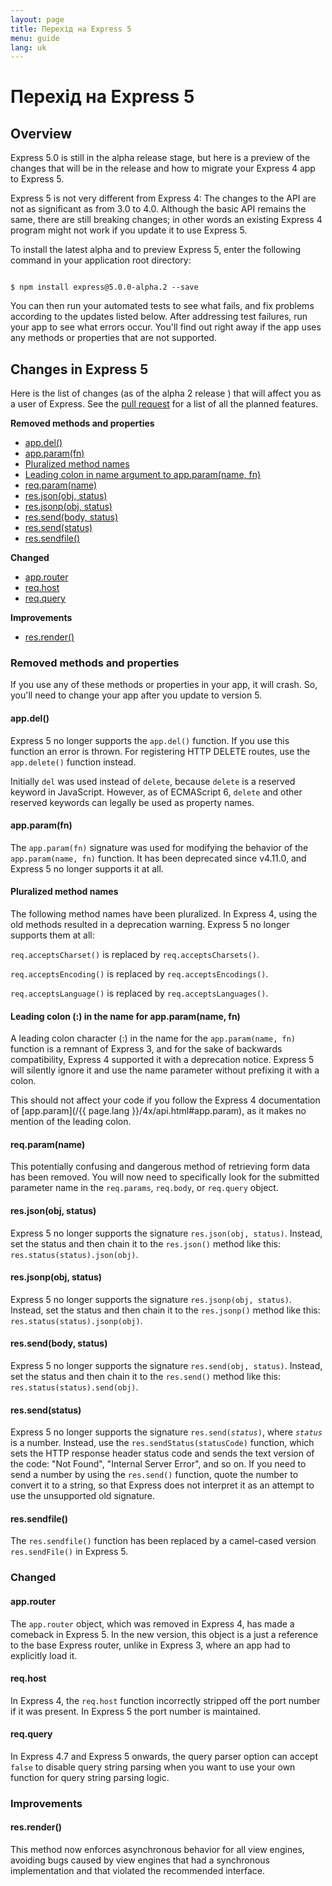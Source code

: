 ```yaml
---
layout: page
title: Перехід на Express 5
menu: guide
lang: uk
---
```


# Перехід на Express 5

<h2 id="overview">Overview</h2>

Express 5.0 is still in the alpha release stage, but here is a preview of the changes that will be in the release and how to migrate your Express 4 app to Express 5.

Express 5 is not very different from Express 4: The changes to the API are not as significant as from 3.0 to 4.0.  Although the basic API remains the same, there are still breaking changes; in other words an existing Express 4 program might not work if you update it to use Express 5.

To install the latest alpha and to preview Express 5, enter the following command in your application root directory:

<pre><code class="language-sh" translate="no">
$ npm install express@5.0.0-alpha.2 --save
</code></pre>

You can then run your automated tests to see what fails, and fix problems according to the updates listed below. After addressing test failures, run your app to see what errors occur. You'll find out right away if the app uses any methods or properties that are not supported.

<h2 id="changes">Changes in Express 5</h2>

Here is the list of changes (as of the alpha 2 release ) that will affect you as a user of Express.
See the [pull request](https://github.com/strongloop/express/pull/2237) for a list of all the planned features.

**Removed methods and properties**

<ul class="doclist">
  <li><a href="#app.del">app.del()</a></li>
  <li><a href="#app.param">app.param(fn)</a></li>
  <li><a href="#plural">Pluralized method names</a></li>
  <li><a href="#leading">Leading colon in name argument to app.param(name, fn)</a></li>
  <li><a href="#req.param">req.param(name)</a></li>
  <li><a href="#res.json">res.json(obj, status)</a></li>
  <li><a href="#res.jsonp">res.jsonp(obj, status)</a></li>
  <li><a href="#res.send.body">res.send(body, status)</a></li>
  <li><a href="#res.send.status">res.send(status)</a></li>
  <li><a href="#res.sendfile">res.sendfile()</a></li>
</ul>

**Changed**

<ul class="doclist">
  <li><a href="#app.router">app.router</a></li>
  <li><a href="#req.host">req.host</a></li>
  <li><a href="#req.query">req.query</a></li>
</ul>

**Improvements**

<ul class="doclist">
  <li><a href="#res.render">res.render()</a></li>
</ul>

<h3>Removed methods and properties</h3>

If you use any of these methods or properties in your app, it will crash. So, you'll need to change your app after you update to version 5.

<h4 id="app.del">app.del()</h4>

Express 5 no longer supports the `app.del()` function. If you use this function an error is thrown. For registering HTTP DELETE routes, use the `app.delete()` function instead.

Initially `del` was used instead of `delete`, because `delete` is a reserved keyword in JavaScript. However, as of ECMAScript 6, `delete` and other reserved keywords can legally be used as property names. 

<h4 id="app.param">app.param(fn)</h4>

The `app.param(fn)` signature was used for modifying the behavior of the `app.param(name, fn)` function. It has been deprecated since v4.11.0, and Express 5 no longer supports it at all.

<h4 id="plural">Pluralized method names</h4>

The following method names have been pluralized. In Express 4, using the old methods resulted in a deprecation warning.  Express 5 no longer supports them at all:

`req.acceptsCharset()` is replaced by `req.acceptsCharsets()`.

`req.acceptsEncoding()` is replaced by `req.acceptsEncodings()`.

`req.acceptsLanguage()` is replaced by `req.acceptsLanguages()`.

<h4 id="leading">Leading colon (:) in the name for app.param(name, fn)</h4>

A leading colon character (:) in the name for the `app.param(name, fn)` function is a remnant of Express 3, and for the sake of backwards compatibility, Express 4 supported it with a deprecation notice. Express 5 will silently ignore it and use the name parameter without prefixing it with a colon.

This should not affect your code if you follow the Express 4 documentation of [app.param](/{{ page.lang }}/4x/api.html#app.param), as it makes no mention of the leading colon.

<h4 id="req.param">req.param(name)</h4>

This potentially confusing and dangerous method of retrieving form data has been removed. You will now need to specifically look for the submitted parameter name in the `req.params`, `req.body`, or `req.query` object.

<h4 id="res.json">res.json(obj, status)</h4>

Express 5 no longer supports the signature `res.json(obj, status)`. Instead, set the status and then chain it to the `res.json()` method like this: `res.status(status).json(obj)`.

<h4 id="res.jsonp">res.jsonp(obj, status)</h4>

Express 5 no longer supports the signature `res.jsonp(obj, status)`. Instead, set the status and then chain it to the `res.jsonp()` method like this: `res.status(status).jsonp(obj)`.

<h4 id="res.send.body">res.send(body, status)</h4>

Express 5 no longer supports the signature `res.send(obj, status)`. Instead, set the status and then chain it to the `res.send()` method like this: `res.status(status).send(obj)`.

<h4 id="res.send.status">res.send(status)</h4>

Express 5 no longer supports the signature <code>res.send(<em>status</em>)</code>, where _`status`_ is a number. Instead, use the `res.sendStatus(statusCode)` function, which sets the HTTP response header status code and sends the text version of the code: "Not Found", "Internal Server Error", and so on.
If you need to send a number by using the `res.send()` function, quote the number to convert it to a string, so that Express does not interpret it as an attempt to use the unsupported old signature.

<h4 id="res.sendfile">res.sendfile()</h4>

The `res.sendfile()` function has been replaced by a camel-cased version `res.sendFile()` in Express 5.

<h3>Changed</h3>

<h4 id="app.router">app.router</h4>

The `app.router` object, which was removed in Express 4, has made a comeback in Express 5. In the new version, this object is a just a reference to the base Express router, unlike in Express 3, where an app had to explicitly load it.

<h4 id="req.host">req.host</h4>

In Express 4, the `req.host` function incorrectly stripped off the port number if it was present. In Express 5 the port number is maintained.

<h4 id="req.query">req.query</h4>

In Express 4.7 and Express 5 onwards, the query parser option can accept `false` to disable query string parsing when you want to use your own function for query string parsing logic.

<h3>Improvements</h3>

<h4 id="res.render">res.render()</h4>

This method now enforces asynchronous behavior for all view engines, avoiding bugs caused by view engines that had a synchronous implementation and that violated the recommended interface.
